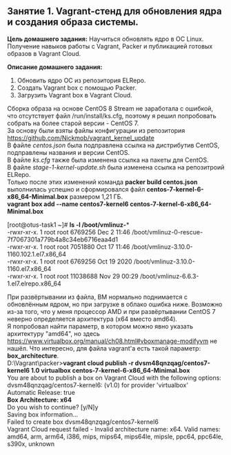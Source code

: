 ## Занятие 1. Vagrant-стенд для обновления ядра и создания образа системы. ##

**Цель домашнего задания:**
Научиться обновлять ядро в ОС Linux. Получение навыков работы с Vagrant, Packer и публикацией готовых образов в Vagrant Cloud.

**Описание домашнего задания:**
1. Обновить ядро ОС из репозитория ELRepo.
2. Создать Vagrant box c помощью Packer.
3. Загрузить Vagrant box в Vagrant Cloud.

Сборка образа на основе CentOS 8 Stream не заработала с ошибкой, что отсутствует файл /run/install/ks.cfg, поэтому я решил попробовать собрать на более старой версии - CentOS 7.\
За основу были взяты файлы конфигурации из репозитория https://github.com/Nickmob/vagrant_kernel_update  
В файле _centos.json_ была подправлена ссылка на дистрибутив CentOS, подправлены названия и версии CentOS.\
В файле _ks.cfg_ также была изменена ссылка на пакеты для CentOS.\
В файле _stage-1-kernel-update.sh_ была изменена ссылка на репозитроий ELRepo.\
Только после этих изменений команда **packer build centos.json** выполнилась успешно и сформировался файл **centos-7-kernel-6-x86_64-Minimal.box** размером 1,21 ГБ.\
**vagrant box add --name centos7-kernel6 centos-7-kernel-6-x86_64-Minimal.box**

[root@otus-task1 ~]# **ls -l /boot/vmlinuz-***\
-rwxr-xr-x. 1 root root  6769256 Dec  2 11:46 /boot/vmlinuz-0-rescue-7f7067301a779b4a8c34eb6716eaa4d1\
-rwxr-xr-x. 1 root root  7051880 Oct 17 11:46 /boot/vmlinuz-3.10.0-1160.102.1.el7.x86_64\
-rwxr-xr-x. 1 root root  6769256 Oct 19  2020 /boot/vmlinuz-3.10.0-1160.el7.x86_64\
-rwxr-xr-x. 1 root root 11038688 Nov 29 00:29 /boot/vmlinuz-6.6.3-1.el7.elrepo.x86_64

При развёртывании из файла, ВМ нормально поднимается с обновлённым ядром, но при загрузке в облако ошибка ниже. Возможно из-за того, что у меня процессор AMD и при развёртывании CentOS 7 неверно определяется архитектура (x64 вместо amd64).\
Я попробовал найти параметр, в котором можно явно указать архитектуру "amd64", но здесь https://www.virtualbox.org/manual/ch08.html#vboxmanage-modifyvm не нашёл. Что интересно, для файла vagrant'а есть такой параметр: **box_architecture**.\
D:\Vagrant\packer>**vagrant cloud publish -r dvsm48qnzqag/centos7-kernel6 1.0 virtualbox centos-7-kernel-6-x86_64-Minimal.box**\
You are about to publish a box on Vagrant Cloud with the following options:\
dvsm48qnzqag/centos7-kernel6:   (v1.0) for provider 'virtualbox'\
Automatic Release:     true\
**Box Architecture:      x64**\
Do you wish to continue? [y/N]y\
Saving box information...\
Failed to create box dvsm48qnzqag/centos7-kernel6\
Vagrant Cloud request failed - Invalid architecture name: x64. Valid names: amd64, arm, arm64, i386, mips, mips64, mips64le, mipsle, ppc64, ppc64le, s390x, unknown
